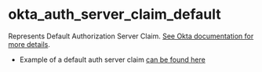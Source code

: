 # okta_auth_server_claim_default

Represents Default Authorization Server Claim. [See Okta documentation for more details](https://developer.okta.com/docs/api/resources/authorization-servers#claim-object).

- Example of a default auth server claim [can be found here](./basic.tf)
